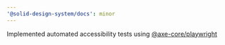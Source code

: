 ```yaml
---
'@solid-design-system/docs': minor
---
```


Implemented automated accessibility tests using [@axe-core/playwright](https://www.npmjs.com/package/@axe-core/playwright)
